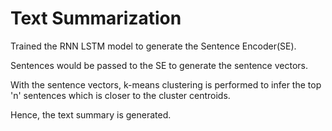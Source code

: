 # Text Summarization

Trained the RNN LSTM model to generate the Sentence Encoder(SE).

Sentences would be passed to the SE to generate the sentence vectors. 

With the sentence vectors, k-means clustering is performed to infer the top 'n' sentences which is closer to the cluster centroids. 

Hence, the text summary is generated. 
